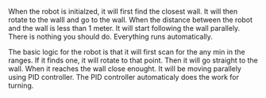 When the robot is initialzed, it will first find the closest wall. It will then rotate to the walll and go to the wall. When the distance between the robot and the wall is less than 1 meter. It will start following the wall parallely. There is nothing you should do. Everything runs automatically.

The basic logic for the robot is that it will first scan for the any min in the ranges. If it finds one, it will rotate to that point. Then it will go straight to the wall. When it reaches the wall close enought. It will be moving parallely using PID controller. The PID controller automaticaly does the work for turning. 